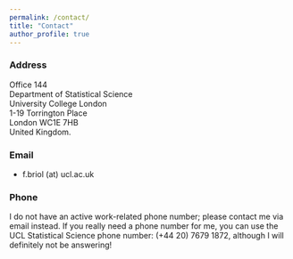 ```yaml
---
permalink: /contact/
title: "Contact"
author_profile: true
---
```


### Address

Office 144 <br/>
Department of Statistical Science <br/>
University College London <br/>
1-19 Torrington Place <br/>
London WC1E 7HB <br/>
United Kingdom.

### Email

* f.briol (at) ucl.ac.uk

### Phone

I do not have an active work-related phone number; please contact me via email instead. If you really need a phone number for me, you can use the UCL Statistical Science phone number: (+44 20) 7679 1872, although I will definitely not be answering! 
